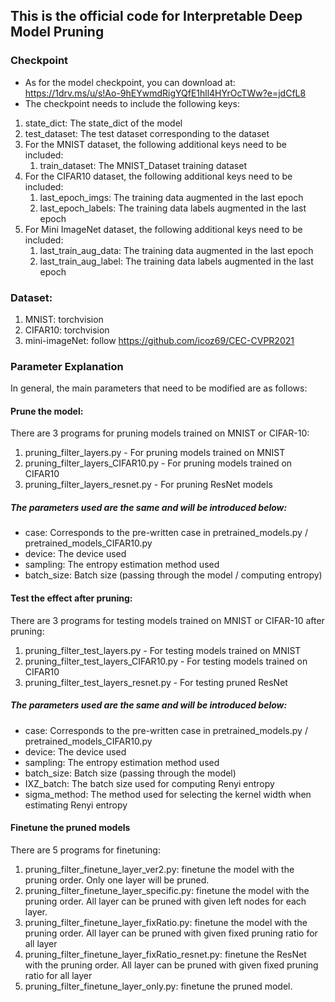 ## This is the official code for Interpretable Deep Model Pruning
### Checkpoint
- As for the model checkpoint, you can download at: https://1drv.ms/u/s!Ao-9hEYwmdRigYQfE1hll4HYrOcTWw?e=jdCfL8
- The checkpoint needs to include the following keys:
1. state_dict: The state_dict of the model
2. test_dataset: The test dataset corresponding to the dataset
3. For the MNIST dataset, the following additional keys need to be included:
   1. train_dataset: The MNIST_Dataset training dataset
4. For the CIFAR10 dataset, the following additional keys need to be included:
   1. last_epoch_imgs: The training data augmented in the last epoch
   2. last_epoch_labels: The training data labels augmented in the last epoch
5. For Mini ImageNet dataset, the following additional keys need to be included:
   1. last_train_aug_data: The training data augmented in the last epoch
   2. last_train_aug_label: The training data labels augmented in the last epoch

### Dataset:
1. MNIST: torchvision
2. CIFAR10: torchvision
3. mini-imageNet: follow https://github.com/icoz69/CEC-CVPR2021

### Parameter Explanation
In general, the main parameters that need to be modified are as follows:

#### Prune the model:
There are 3 programs for pruning models trained on MNIST or CIFAR-10:
1. pruning_filter_layers.py - For pruning models trained on MNIST
2. pruning_filter_layers_CIFAR10.py - For pruning models trained on CIFAR10  
3. pruning_filter_layers_resnet.py - For pruning ResNet models
##### The parameters used are the same and will be introduced below:
- case: Corresponds to the pre-written case in pretrained_models.py / pretrained_models_CIFAR10.py
- device: The device used
- sampling: The entropy estimation method used
- batch_size: Batch size (passing through the model / computing entropy)

#### Test the effect after pruning:
There are 3 programs for testing models trained on MNIST or CIFAR-10 after pruning:
1. pruning_filter_test_layers.py - For testing models trained on MNIST
2. pruning_filter_test_layers_CIFAR10.py - For testing models trained on CIFAR10  
3. pruning_filter_test_layers_resnet.py - For testing pruned ResNet
##### The parameters used are the same and will be introduced below:
- case: Corresponds to the pre-written case in pretrained_models.py / pretrained_models_CIFAR10.py
- device: The device used
- sampling: The entropy estimation method used
- batch_size: Batch size (passing through the model)
- IXZ_batch: The batch size used for computing Renyi entropy
- sigma_method: The method used for selecting the kernel width when estimating Renyi entropy


#### Finetune the pruned models
There are 5 programs for finetuning:
1. pruning_filter_finetune_layer_ver2.py: finetune the model with the pruning order. Only one layer will be pruned. 
2. pruning_filter_finetune_layer_specific.py: finetune the model with the pruning order. All layer can be pruned with given left nodes for each layer.
3. pruning_filter_finetune_layer_fixRatio.py: finetune the model with the pruning order. All layer can be pruned with given fixed pruning ratio for all layer
4. pruning_filter_finetune_layer_fixRatio_resnet.py: finetune the ResNet with the pruning order. All layer can be pruned with given fixed pruning ratio for all layer
5. pruning_filter_finetune_layer_only.py: finetune the pruned model.
